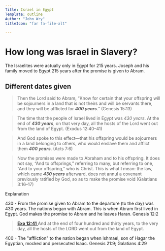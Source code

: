 ```yaml
---
Title: Israel in Egypt
Template: outline
Author: "John Wry"
titleIcon: "far fa-file-alt"

---
```


# How long was Israel in Slavery? 

The Israelites were actually only in Egypt for 215 years. Joseph and his family moved to Egypt 215 years after the promise is given to Abram. 

## Different dates given

> Then the Lord said to Abram, “Know for certain that your offspring will be sojourners in a land that is not theirs and will be servants there, and they will be afflicted for ***400 years**.*” (Genesis 15:13)

> The time that the people of Israel lived in Egypt was *430 years*. At the end of ***430 years***, on that very day, all the hosts of the Lord went out from the land of Egypt. (Exodus 12:40–41)

> And God spoke to this effect—that his offspring would be sojourners in a land belonging to others, who would enslave them and afflict them ***400 years***. (Acts 7:6)

> Now the promises were made to Abraham and to his offspring. It does not say, “And to offsprings,” referring to many, but referring to one, “And to your offspring,” who is Christ. This is what I mean: the law, which came ***430 years*** afterward, does not annul a covenant previously ratified by God, so as to make the promise void (Galatians 3:16–17)

Explanation

430 - From the promise given to Abram to the departure (to the day) was 430 years. The nations began with Abram. This is when Abram first lived in Egypt. God makes the promise to Abram and he leaves Haran. Genesis 12:2

> 
>
> [**Exo 12:41** ](verseid:2.12.41) And at the end of four hundred and thirty years, to the very day, all the hosts of the LORD went out from the land of Egypt. 

400 - The "affliction" to the nation began when Ishmael, son of Hagar the Egyptian, mocked and persecuted Isaac. Genesis 21:9; Galatians 4:29

